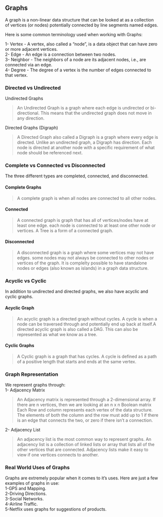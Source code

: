 ## Graphs
A graph is a non-linear data structure that can be looked at as a collection of vertices (or nodes) potentially connected by line segments named edges.

Here is some common terminology used when working with Graphs:

1- Vertex - A vertex, also called a “node”, is a data object that can have zero or more adjacent vertices.  
2- Edge - An edge is a connection between two nodes.  
3- Neighbor - The neighbors of a node are its adjacent nodes, i.e., are connected via an edge.  
4- Degree - The degree of a vertex is the number of edges connected to that vertex.

### Directed vs Undirected
Undirected Graphs
> An Undirected Graph is a graph where each edge is undirected or bi-directional. This means that the undirected graph does not move in any direction.

Directed Graphs (Digraph)
> A Directed Graph also called a Digraph is a graph where every edge is directed.
Unlike an undirected graph, a Digraph has direction. Each node is directed at another node with a specific requirement of what node should be referenced next.

### Complete vs Connected vs Disconnected
The three different types are completed, connected, and disconnected.

#### Complete Graphs
> A complete graph is when all nodes are connected to all other nodes.
#### Connected
> A connected graph is graph that has all of vertices/nodes have at least one edge.
each node is connected to at least one other node or vertices. A Tree is a form of a connected graph.
#### Disconnected
> A disconnected graph is a graph where some vertices may not have edges.
some nodes may not always be connected to other nodes or vertices of the graph. It is complelty possible to have standalone nodes or edges (also known as islands) in a graph data structure.

### Acyclic vs Cyclic
In addition to undirected and directed graphs, we also have acyclic and cyclic graphs.
#### Acyclic Graph
>An acyclic graph is a directed graph without cycles.
A cycle is when a node can be traversed through and potentially end up back at itself.A directed acyclic graph is also called a DAG. This can also be represented as what we know as a tree.

#### Cyclic Graphs
>A Cyclic graph is a graph that has cycles.
A cycle is defined as a path of a positive length that starts and ends at the same vertex.

### Graph Representation
We represent graphs through:  
1- Adjacency Matrix
>An Adjacency matrix is represented through a 2-dimensional array. If there are n vertices, then we are looking at an n x n Boolean matrix
Each Row and column represents each vertex of the data structure. The elements of both the column and the row must add up to 1 if there is an edge that connects the two, or zero if there isn’t a connection.

2- Adjacency List
>An adjacency list is the most common way to represent graphs.
An adjacency list is a collection of linked lists or array that lists all of the other vertices that are connected.
Adjacency lists make it easy to view if one vertices connects to another.

### Real World Uses of Graphs
Graphs are extremely popular when it comes to it’s uses. Here are just a few examples of graphs in use:  
1-GPS and Mapping.  
2-Driving Directions.  
3-Social Networks.  
4-Airline Traffic.  
5-Netflix uses graphs for suggestions of products.

